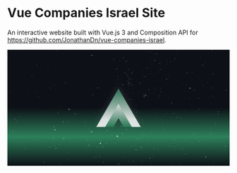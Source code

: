 # Vue Companies Israel Site

An interactive website built with Vue.js 3 and Composition API for https://github.com/JonathanDn/vue-companies-israel.

![Alt](packages/vue-companies-israel-site/public/og-image.png)
